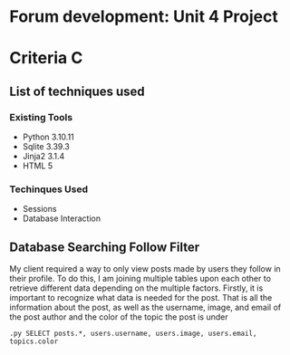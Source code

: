 # Forum development: Unit 4 Project
# Criteria C
## List of techniques used
### Existing Tools
- Python 3.10.11
- Sqlite 3.39.3
- Jinja2 3.1.4
- HTML 5

### Techinques Used
- Sessions
- Database Interaction

## Database Searching Follow Filter
My client required a way to only view posts made by users they follow in their profile. To do this, I am joining multiple tables upon each other to retrieve different data depending on the multiple factors. Firstly, it is important to recognize what data is needed for the post. That is all the information about the post, as well as the username, image, and email of the post author and the color of the topic the post is under 

```.py SELECT posts.*, users.username, users.image, users.email, topics.color ```
